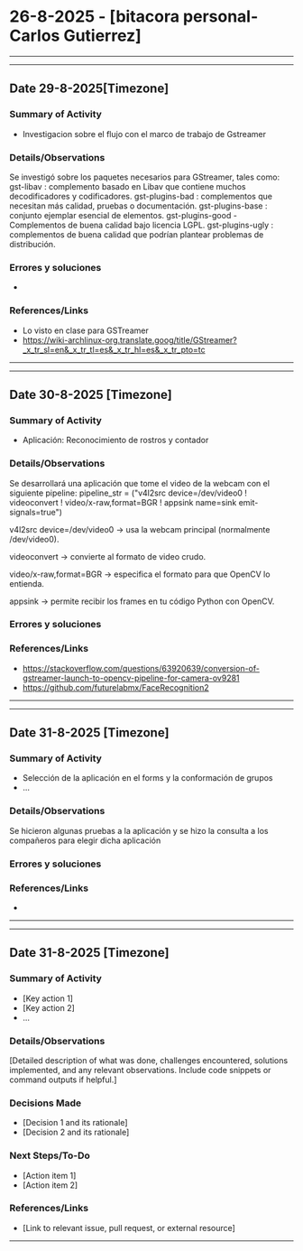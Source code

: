 # 26-8-2025 - [bitacora personal-Carlos Gutierrez]
-----------------------------------------------------------------------------------------------------------------------------------------------------------------------
-----------------------------------------------------------------------------------------------------------------------------------------------------------------------
## Date 29-8-2025[Timezone]

### Summary of Activity
- Investigacion sobre el flujo con el marco de trabajo de Gstreamer

### Details/Observations
Se investigó sobre los paquetes necesarios para GStreamer, tales como:
    gst-libav : complemento basado en Libav que contiene muchos decodificadores y codificadores.
    gst-plugins-bad : complementos que necesitan más calidad, pruebas o documentación.
    gst-plugins-base : conjunto ejemplar esencial de elementos.
    gst-plugins-good - Complementos de buena calidad bajo licencia LGPL.
    gst-plugins-ugly : complementos de buena calidad que podrían plantear problemas de distribución.


### Errores y soluciones
- 

### References/Links
- Lo visto en clase para GSTreamer                                                                     
- https://wiki-archlinux-org.translate.goog/title/GStreamer?_x_tr_sl=en&_x_tr_tl=es&_x_tr_hl=es&_x_tr_pto=tc
-----------------------------------------------------------------------------------------------------------------------------------------------------------------------
-----------------------------------------------------------------------------------------------------------------------------------------------------------------------
## Date 30-8-2025  [Timezone]

### Summary of Activity
- Aplicación: Reconocimiento de rostros y contador 

### Details/Observations
Se desarrollará una aplicación que tome el video de la webcam con el siguiente pipeline:
pipeline_str = ("v4l2src device=/dev/video0 ! videoconvert ! video/x-raw,format=BGR ! appsink name=sink emit-signals=true") 

v4l2src device=/dev/video0 → usa la webcam principal (normalmente /dev/video0).

videoconvert → convierte al formato de video crudo.

video/x-raw,format=BGR → especifica el formato para que OpenCV lo entienda.

appsink → permite recibir los frames en tu código Python con OpenCV.

### Errores y soluciones


### References/Links
- https://stackoverflow.com/questions/63920639/conversion-of-gstreamer-launch-to-opencv-pipeline-for-camera-ov9281
- https://github.com/futurelabmx/FaceRecognition2
-----------------------------------------------------------------------------------------------------------------------------------------------------------------------

-----------------------------------------------------------------------------------------------------------------------------------------------------------------------
## Date 31-8-2025  [Timezone]

### Summary of Activity
- Selección de la aplicación en el forms y la conformación de grupos
- ...

### Details/Observations
Se hicieron algunas pruebas a la aplicación y se hizo la consulta a los compañeros para elegir dicha aplicación

### Errores y soluciones

### References/Links
- 

-----------------------------------------------------------------------------------------------------------------------------------------------------------------------
-----------------------------------------------------------------------------------------------------------------------------------------------------------------------
## Date 31-8-2025  [Timezone]

### Summary of Activity
- [Key action 1]
- [Key action 2]
- ...

### Details/Observations
[Detailed description of what was done, challenges encountered, solutions implemented, and any relevant observations. Include code snippets or command outputs if helpful.]

### Decisions Made
- [Decision 1 and its rationale]
- [Decision 2 and its rationale]

### Next Steps/To-Do
- [Action item 1]
- [Action item 2]

### References/Links
- [Link to relevant issue, pull request, or external resource]

-----------------------------------------------------------------------------------------------------------------------------------------------------------------------
